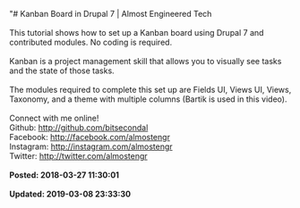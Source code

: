 "# Kanban Board in Drupal 7 | Almost Engineered Tech<br /><br />This tutorial shows how to set up a Kanban board using Drupal 7 and contributed modules. No coding is required. <br /><br />Kanban is a project management skill that allows you to visually see tasks and the state of those tasks.<br /><br />The modules required to complete this set up are Fields UI, Views UI, Views, Taxonomy, and a theme with multiple columns (Bartik is used in this video).<br /><br />Connect with me online!<br />Github: http://github.com/bitsecondal<br />Facebook: http://facebook.com/almostengr<br />Instagram: http://instagram.com/almostengr<br />Twitter: http://twitter.com/almostengr<br /><br />**Posted: 2018-03-27 11:30:01** <br /><br />**Updated: 2019-03-08 23:33:30** <br /><br />
